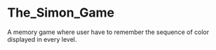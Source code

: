 # The_Simon_Game
A memory game where user have to remember the sequence of color displayed in every level.
